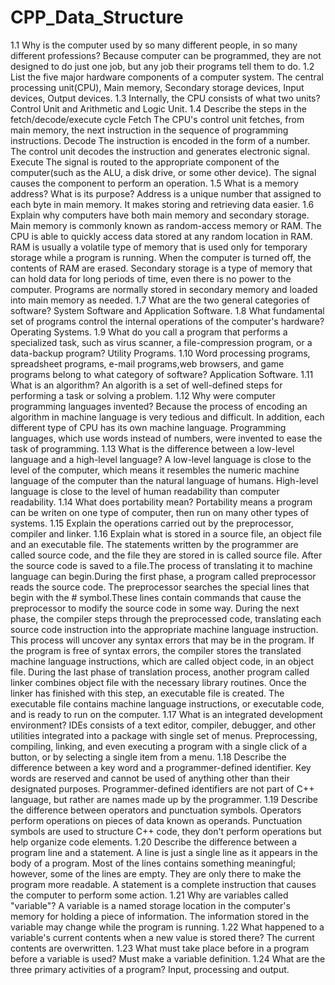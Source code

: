 # CPP_Data_Structure
1.1  Why is the computer used by so many different people, in so many different professions?
     Because computer can be programmed, they are not designed to do just one job, but any job their
     programs tell them to do.
1.2  List the five major hardware components of a computer system.
     The central processing unit(CPU), Main memory, Secondary storage devices, Input devices, Output
     devices.
1.3  Internally, the CPU consists of what two units?
     Control Unit and Arithmetic and Logic Unit.
1.4  Describe the steps in the fetch/decode/execute cycle
     Fetch    The CPU's control unit fetches, from main memory, the next instruction in the sequence
              of programming instructions.
     Decode   The instruction is encoded in the form of a number. The control unit decodes the 
              instruction and generates electronic signal.
     Execute  The signal is routed to the appropriate component of the computer(such as the ALU, a
              disk drive, or some other device). The signal causes the component to perform an 
              operation.
1.5  What is a memory address? What is its purpose?
     Address is a unique number that assigned to each byte in main memory. It makes storing and 
     retrieving data easier.
1.6  Explain why computers have both main memory and secondary storage.
     Main memory is commonly known as random-access memory or RAM. The CPU is able to quickly access
     data stored at any random location in RAM. RAM is usually a volatile type of memory that is 
     used only for temporary storage while a program is running. When the computer is turned off, 
     the contents of RAM are erased.
     Secondary storage is a type of memory that can hold data for long periods of time, even there 
     is no power to the computer. Programs are normally stored in secondary memory and loaded into
     main memory as needed.
1.7  What are the two general categories of software?
     System Software and Application Software.
1.8  What fundamental set of programs control the internal operations of the computer's hardware?
     Operating Systems.
1.9  What do you call a program that performs a specialized task, such as virus scanner, a 
     file-compression program, or a data-backup program?
     Utility Programs.
1.10 Word processing programs, spreadsheet programs, e-mail programs,web browsers, and game programs
     belong to what category of software?
     Application Software.
1.11 What is an algorithm?
     An algorith is a set of well-defined steps for performing a task or solving a problem.
1.12 Why were computer programming languages invented?
     Because the process of encoding an algorithm in machine language is very tedious and difficult. 
     In addition, each different type of CPU has its own machine language. Programming languages, 
     which use words instead of numbers, were invented to ease the task of programming.
1.13 What is the difference between a low-level language and a high-level language?
     A low-level language is close to the level of the computer, which means it resembles the 
     numeric machine language of the computer than the natural language of humans.
     High-level language is close to the level of human readability than computer readability.
1.14 What does portability mean?
     Portability means a program can be writen on one type of computer, then run on many other types
     of systems.
1.15 Explain the operations carried out by the preprocessor, compiler and linker.
1.16 Explain what is stored in a source file, an object file and an executable file.
     The statements written by the programmer are called source code, and the file they are stored
     in is called source file.
     After the source code is saved to a file.The process of translating it to machine language can
     begin.During the first phase, a program called preprocessor reads the source code. The
     preprocessor searches the special lines that begin with the # symbol.These lines contain
     commands that cause the preprocessor to modify the source code in some way.
     During the next phase, the compiler steps through the preprocessed code, translating each 
     source code instruction into the appropriate machine language instruction. This process will 
     uncover any syntax errors that may be in the program. If the program is free of syntax errors,
     the compiler stores the translated machine language instructions, which are called object code,
     in an object file.
     During the last phase of translation process, another program called linker combines object
     file with the necessary library routines. Once the linker has finished with this step, an
     executable file is created. The executable file contains machine language instructions, or 
     executable code, and is ready to run on the computer.
1.17 What is an integrated development environment?
     IDEs consists of a text editor, compiler, debugger, and other utilities integrated into a 
     package with single set of menus. Preprocessing, compiling, linking, and even executing a
     program with a single click of a button, or by selecting a single item from a menu.
1.18 Describe the difference between a key word and a programmer-defined identifier.
     Key words are reserved and cannot be used of anything other than their designated purposes.
     Programmer-defined identifiers are not part of C++ language, but rather are names made up by
     the programmer.
1.19 Describe the difference between operators and punctuation symbols.
     Operators perform operations on pieces of data known as operands.
     Punctuation symbols are used to structure C++ code, they don't perform operations but help 
     organize code elements.
1.20 Describe the difference between a program line and a statement.
     A line is just a single line as it appears in the body of a program. Most of the lines contains 
     something meaningful; however, some of the lines are empty. They are only there to make the 
     program more readable.
     A statement is a complete instruction that causes the computer to perform some action.
1.21 Why are variables called "variable"?
     A variable is a named storage location in the computer's memory for holding a piece of 
     information. The information stored in the variable may change while the program is running.
1.22 What happened to a variable's current contents when a new value is stored there?
     The current contents are overwritten.
1.23 What must take place before in a program before a variable is used?
     Must make a variable definition.
1.24 What are the three primary activities of a program?
     Input, processing and output.